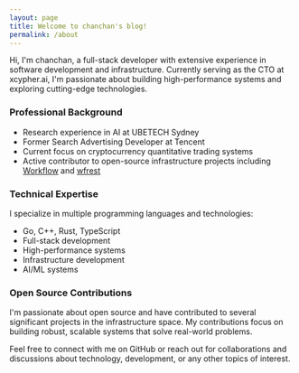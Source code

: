 ```yaml
---
layout: page
title: Welcome to chanchan's blog!
permalink: /about
---
```


Hi, I'm chanchan, a full-stack developer with extensive experience in software development and infrastructure. Currently serving as the CTO at xcypher.ai, I'm passionate about building high-performance systems and exploring cutting-edge technologies.

### Professional Background

- Research experience in AI at UBETECH Sydney
- Former Search Advertising Developer at Tencent
- Current focus on cryptocurrency quantitative trading systems
- Active contributor to open-source infrastructure projects including [Workflow](https://github.com/sogou/workflow) and [wfrest](https://github.com/wfrest/wfrest)

### Technical Expertise

I specialize in multiple programming languages and technologies:
- Go, C++, Rust, TypeScript
- Full-stack development
- High-performance systems
- Infrastructure development
- AI/ML systems

### Open Source Contributions

I'm passionate about open source and have contributed to several significant projects in the infrastructure space. My contributions focus on building robust, scalable systems that solve real-world problems.

Feel free to connect with me on GitHub or reach out for collaborations and discussions about technology, development, or any other topics of interest.

